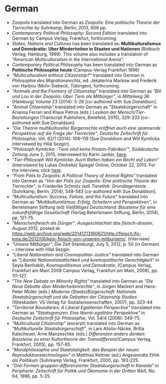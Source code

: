 # German

- _Zoopolis_ translated into German as _Zoopolis: Eine politische Theorie der Tierrechte by Suhrkamp_, Berlin, 2013, 608 pp.
- _Contemporary Political Philosophy: Second Edition_ translated into German by Campus Verlag, Frankfurt, forthcoming.
- _States, Nations and Cultures_ has been translated as: **Multikulturalismus und Demokratie: Uber Minderheiten in Staaten und Nationen** (Rotbuch Verlag, Hamburg, 1999). This volume also includes a translation of _"American Multiculturalism in the International Arena"_.
- _Contemporary Political Philosophy_ has been translated into German as **Politische Philosophie heute** (Campus-Verlag Frankfurt 1996)
- _"Multiculturalism without Citizenship?"_ translated into German in _Philosophie des Migrationsrechts_, ed. Jekaterina Markow and Frederik von Harbou (Mohr-Siebeck, Tübingen), forthcoming.
- _"Animals and the Frontiers of Citizenship"_ translated into German as _"Bill und Lou in der Zoopolis: Über Tiere als Mitbürger"_, in _Mittelweg 36_ (Hamburg) Volume 23 (2014): 5-26 [co-authored with Sue Donaldson].
- _"Animal Citizenship"_ translated into German as "Staatsbürgerschaft" in Arianna Ferrari and Klaus Petrus (eds.) _Lexikon der Mensch/Tier-Beziehungen_ (Transcript Publishers, Bielefeld, 2015), 329-333 [co-authored with Sue Donaldson].
- _"Die Theorie multikultureller Bürgerrechte eröffnet auch eine spannende Perspektive auf die Frage der Tierrechte"_, _Deutsche Zeitschrift für Philosophie_, Vol. 62/1 (2014): 108–119 (Sue Donaldson and Will Kymlicka interviewed by Hilal Sezgin).
- _"Philosoph Kymlicka: `Tiere sind keine Protein-Fabriken'"_, _Süddeutsche Zeitung_ June 2, 2015, interviewed by Karin Janker, [here](http://www.sueddeutsche.de/politik/philosoph-will-kymlicka-tiere-sind-nicht-unsere-sklaven-1.2466112/).
- _"Tier-Philosoph Will Kymlicka: Auch Ratten haben ein Recht auf Leben"_ (interviewed by Lukas Ondreka) Spiegel Online, October 22, 2013\. For the interview, click [here](http://www.spiegel.de/kultur/literatur/zoopolis-will-kymlicka-ueber-rechte-fuer-tiere-a-928603.html).
- _"From Polis to Zoopolis: A Political Theory of Animal Rights"_ translated into German as _"Von der Polis zur Zoopolis: Eine politische Theorie der Tierrechte"_, in Friederike Schmitz (ed) _Tierethik: Grundlagentexte_ (Suhrkamp, Berlin, 2014), 548-583 [co-authored with Sue Donaldson].
- _"Multiculturalism: Success, Failure, and the Future"_ translated into German as _"Multikulturalismus: Erfolg, Scheitern und Perspektiven"_, in Bertelsmann Stiftung (ed) _Vielfältiges Deutschland: Bausteine für eine zukunftsfähige Gesellschaft_ (Verlag Beterlsmann Stiftung, Berlin, 2014), pp, 121-75.
- _"Menschenfleisch als Dünger"_, _Ausgeschlachtet das fleisch-dossier_, August 2012, posted at: <https://web.archive.org/web/20141213160621/http://fleisch.ifp-kma.de/2012/08/kein-fleisch-von-unseren-mitburgern/>. (interview)
- _"Unsere Mitbürger"_, Die Zeit (Hamburg), July 5, 2012, p. 50 (in German) – interview with Hilal Sezgin.
- _"Liberal Nationalism and Cosmopolitan Justice"_ translated into German as _"Liberale Nationalstaatlichkeit und kosmopolitische Gerechtigkeit"_ in Seyla Benhabib, _Kosmopolitismus und Demokratie_, (Campus Verlag, Frankfurt am Main 2008 Campus Verlag, Frankfurt am Main, 2008), pp. 111-127.
- _"The New Debate on Minority Rights"_ translated into German as _"Die Neue Debatte über Minderheitenrechte"_, in Jürgen Mackert and Hans-Peter Müller (eds.) _Moderne (Staats)Bürgerschaft: Nationals Staatsbürgerschaft und die Debatten der Citizenship Studies_ (Wiesbaden: VS Verlag für Sozialwissenschaften, 2007), pp. 323-44
- _"Territorial Boundaries: A Liberal Egalitarian Perspective"_ translated into German as _"Staatsgrenzen: Eine liberal-egalitäre Perspektive"_ in _Deutsche Zeitschrift für Philosophie_, Vol. 54/4 (2006): 549-75.
- _"Multicultural Citizenship"_ (excerpt) translated into German as _"Multikulturelle Staatsbürgerschaft"_, in Lars Allolio-Näcke, Britta Kalscheuer, Arne Manzeschke (eds.) _Differenzen anders denken: Bausteine zu einer Kulturtheorie der Transdifferenz_(Campus Verlag, Frankfurt, 2005), pp. 157-85.
- _"Moralphilosophie und Staatstatigkeit: das Beispiel der neuen Reproduktionstechnologien"_ in Matthias Kettner (ed.) _Angewandte Ethik als Politikum_ (Suhrkamp Verlag, Frankfurt, 2000, pp. 193-225.
- _"Drei Formen gruppen-differenzierter Staatsburgerschaft in Kanada"_ in _Peripherie: Zeitschrift für Politik und Ökonomie in der Dritten Welt_, No. 64, 1996, pp. 5-25.
